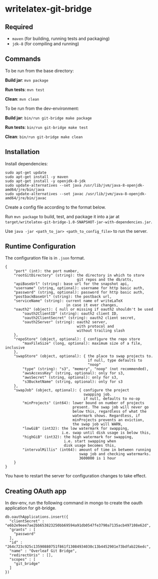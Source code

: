 writelatex-git-bridge
=====================

Required
--------
  * `maven` (for building, running tests and packaging)
  * `jdk-8` (for compiling and running)

Commands
--------

To be run from the base directory:

**Build jar**:
`mvn package`

**Run tests**:
`mvn test`

**Clean**:
`mvn clean`

To be run from the dev-environment:

**Build jar**:
`bin/run git-bridge make package`

**Run tests**:
`bin/run git-bridge make test`

**Clean**:
`bin/run git-bridge make clean`

Installation
------------

Install dependencies:

```
sudo apt-get update
sudo apt-get install -y maven
sudo apt-get install -y openjdk-8-jdk
sudo update-alternatives --set java /usr/lib/jvm/java-8-openjdk-amd64/jre/bin/java
sudo update-alternatives --set javac /usr/lib/jvm/java-8-openjdk-amd64/jre/bin/javac
```

Create a config file according to the format below.

Run `mvn package` to build, test, and package it into a jar at `target/writelatex-git-bridge-1.0-SNAPSHOT-jar-with-dependencies.jar`.

Use `java -jar <path_to_jar> <path_to_config_file>` to run the server.

Runtime Configuration
---------------------

The configuration file is in `.json` format.

    {
        "port" (int): the port number,
        "rootGitDirectory" (string): the directory in which to store
                                     git repos and the db/atts,
        "apiBaseUrl" (string): base url for the snapshot api,
        "username" (string, optional): username for http basic auth,
        "password" (string, optional): password for http basic auth,
        "postbackBaseUrl" (string): the postback url,
        "serviceName" (string): current name of writeLaTeX
                                in case it ever changes,
        "oauth2" (object): { null or missing if oauth2 shouldn't be used
            "oauth2ClientID" (string): oauth2 client ID,
            "oauth2ClientSecret" (string): oauth2 client secret,
            "oauth2Server" (string): oauth2 server,
                                     with protocol and
                                     without trailing slash
        },
        "repoStore" (object, optional): { configure the repo store
            "maxFileSize" (long, optional): maximum size of a file, inclusive
        },
        "swapStore" (object, optional): { the place to swap projects to.
                                          if null, type defaults to
                                          "noop"
            "type" (string): "s3", "memory", "noop" (not recommended),
            "awsAccessKey" (string, optional): only for s3,
            "awsSecret" (string, optional): only for s3,
            "s3BucketName" (string, optional): only for s3
        },
        "swapJob" (object, optional): { configure the project
                                        swapping job.
                                        if null, defaults to no-op
            "minProjects" (int64): lower bound on number of projects
                                   present. The swap job will never go
                                   below this, regardless of what the
                                   watermark shows. Regardless, if
                                   minProjects prevents an eviction,
                                   the swap job will WARN,
            "lowGiB" (int32): the low watermark for swapping,
                              i.e. swap until disk usage is below this,
            "highGiB" (int32): the high watermark for swapping,
                               i.e. start swapping when
                               disk usage becomes this,
            "intervalMillis" (int64): amount of time in between running
                                      swap job and checking watermarks.
                                      3600000 is 1 hour
        }
    }

You have to restart the server for configuration changes to take effect.


## Creating OAuth app

In dev-env, run the following command in mongo to create the oauth application
for git-bridge.

```
db.oauthApplications.insert({
  "clientSecret" : "e6b2e9eee7ae2bb653823250bb69594a91db0547fe3790a7135acb497108e62d",
  "grants" : [
    "password"
  ],
  "id" : "264c723c925c13590880751f861f13084934030c13b4452901e73bdfab226edc",
  "name" : "Overleaf Git Bridge",
  "redirectUris" : [],
  "scopes" : [
    "git_bridge"
  ]
})
```
